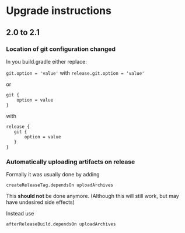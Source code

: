 # Upgrade instructions

## 2.0 to 2.1

### Location of git configuration changed

In you build.gradle either replace:

```git.option = 'value'``` with ```release.git.option = 'value'```

or

```
git {
    option = value
}
```

with

```
release {
   git {
       option = value
   }
}
```

### Automatically uploading artifacts on release

Formally it was usually done by adding

```
createReleaseTag.dependsOn uploadArchives
```

This **should not** be done anymore. (Although this will still work, but may have undesired side effects)

Instead use

```
afterReleaseBuild.dependsOn uploadArchives
```

